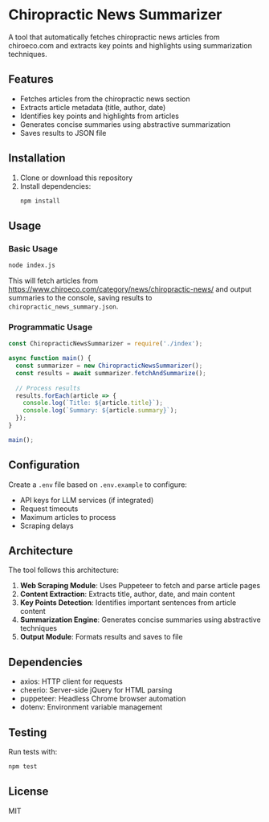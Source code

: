 # Chiropractic News Summarizer

A tool that automatically fetches chiropractic news articles from chiroeco.com and extracts key points and highlights using summarization techniques.

## Features

- Fetches articles from the chiropractic news section
- Extracts article metadata (title, author, date)
- Identifies key points and highlights from articles
- Generates concise summaries using abstractive summarization
- Saves results to JSON file

## Installation

1. Clone or download this repository
2. Install dependencies:
   ```bash
   npm install
   ```

## Usage

### Basic Usage
```bash
node index.js
```

This will fetch articles from https://www.chiroeco.com/category/news/chiropractic-news/ and output summaries to the console, saving results to `chiropractic_news_summary.json`.

### Programmatic Usage
```javascript
const ChiropracticNewsSummarizer = require('./index');

async function main() {
  const summarizer = new ChiropracticNewsSummarizer();
  const results = await summarizer.fetchAndSummarize();
  
  // Process results
  results.forEach(article => {
    console.log(`Title: ${article.title}`);
    console.log(`Summary: ${article.summary}`);
  });
}

main();
```

## Configuration

Create a `.env` file based on `.env.example` to configure:
- API keys for LLM services (if integrated)
- Request timeouts
- Maximum articles to process
- Scraping delays

## Architecture

The tool follows this architecture:

1. **Web Scraping Module**: Uses Puppeteer to fetch and parse article pages
2. **Content Extraction**: Extracts title, author, date, and main content
3. **Key Points Detection**: Identifies important sentences from article content
4. **Summarization Engine**: Generates concise summaries using abstractive techniques
5. **Output Module**: Formats results and saves to file

## Dependencies

- axios: HTTP client for requests
- cheerio: Server-side jQuery for HTML parsing
- puppeteer: Headless Chrome browser automation
- dotenv: Environment variable management

## Testing

Run tests with:
```bash
npm test
```

## License

MIT
